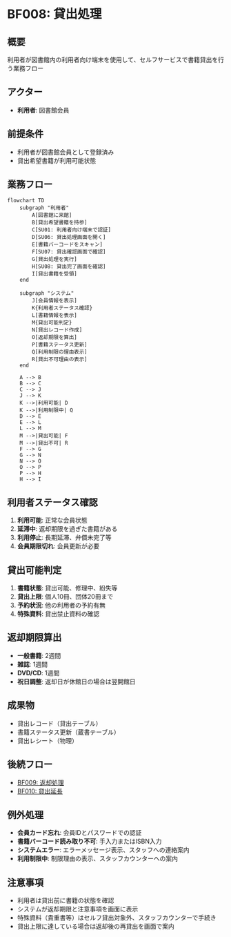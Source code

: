# BF008: 貸出処理

## 概要
利用者が図書館内の利用者向け端末を使用して、セルフサービスで書籍貸出を行う業務フロー

## アクター
- **利用者**: 図書館会員

## 前提条件
- 利用者が図書館会員として登録済み
- 貸出希望書籍が利用可能状態

## 業務フロー

```mermaid
flowchart TD
    subgraph "利用者"
        A[図書館に来館]
        B[貸出希望書籍を持参]
        C[SU01: 利用者向け端末で認証]
        D[SU06: 貸出処理画面を開く]
        E[書籍バーコードをスキャン]
        F[SU07: 貸出確認画面で確認]
        G[貸出処理を実行]
        H[SU08: 貸出完了画面を確認]
        I[貸出書籍を受領]
    end
    
    subgraph "システム"
        J[会員情報を表示]
        K{利用者ステータス確認}
        L[書籍情報を表示]
        M{貸出可能判定}
        N[貸出レコード作成]
        O[返却期限を算出]
        P[書籍ステータス更新]
        Q[利用制限の理由表示]
        R[貸出不可理由の表示]
    end
    
    A --> B
    B --> C
    C --> J
    J --> K
    K -->|利用可能| D
    K -->|利用制限中| Q
    D --> E
    E --> L
    L --> M
    M -->|貸出可能| F
    M -->|貸出不可| R
    F --> G
    G --> N
    N --> O
    O --> P
    P --> H
    H --> I
```

## 利用者ステータス確認
1. **利用可能**: 正常な会員状態
2. **延滞中**: 返却期限を過ぎた書籍がある
3. **利用停止**: 長期延滞、弁償未完了等
4. **会員期限切れ**: 会員更新が必要

## 貸出可能判定
1. **書籍状態**: 貸出可能、修理中、紛失等
2. **貸出上限**: 個人10冊、団体20冊まで
3. **予約状況**: 他の利用者の予約有無
4. **特殊資料**: 貸出禁止資料の確認

## 返却期限算出
- **一般書籍**: 2週間
- **雑誌**: 1週間
- **DVD/CD**: 1週間
- **祝日調整**: 返却日が休館日の場合は翌開館日

## 成果物
- 貸出レコード（貸出テーブル）
- 書籍ステータス更新（蔵書テーブル）
- 貸出レシート（物理）

## 後続フロー
- [BF009: 返却処理](BF009_返却処理.md)
- [BF010: 貸出延長](BF010_貸出延長.md)

## 例外処理
- **会員カード忘れ**: 会員IDとパスワードでの認証
- **書籍バーコード読み取り不可**: 手入力またはISBN入力
- **システムエラー**: エラーメッセージ表示、スタッフへの連絡案内
- **利用制限中**: 制限理由の表示、スタッフカウンターへの案内

## 注意事項
- 利用者は貸出前に書籍の状態を確認
- システムが返却期限と注意事項を画面に表示
- 特殊資料（貴重書等）はセルフ貸出対象外、スタッフカウンターで手続き
- 貸出上限に達している場合は返却後の再貸出を画面で案内